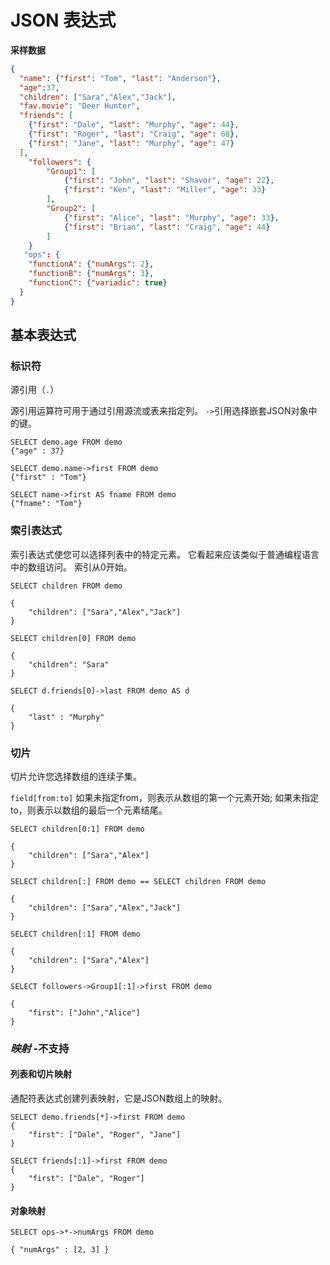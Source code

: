 # JSON 表达式

**采样数据**

```json
{
  "name": {"first": "Tom", "last": "Anderson"},
  "age":37,
  "children": ["Sara","Alex","Jack"],
  "fav.movie": "Deer Hunter",
  "friends": [
    {"first": "Dale", "last": "Murphy", "age": 44},
    {"first": "Roger", "last": "Craig", "age": 68},
    {"first": "Jane", "last": "Murphy", "age": 47}
  ],
    "followers": {
        "Group1": [
		    {"first": "John", "last": "Shavor", "age": 22},
		    {"first": "Ken", "last": "Miller", "age": 33}
        ],
        "Group2": [
            {"first": "Alice", "last": "Murphy", "age": 33},
		    {"first": "Brian", "last": "Craig", "age": 44}
        ]
    }
   "ops": {
   	"functionA": {"numArgs": 2},
    "functionB": {"numArgs": 3},
    "functionC": {"variadic": true}
  }
}
```

## 基本表达式

### 标识符

源引用（`.`）

源引用运算符可用于通过引用源流或表来指定列。 ``->``引用选择嵌套JSON对象中的键。

```
SELECT demo.age FROM demo
{"age" : 37}
```



```
SELECT demo.name->first FROM demo
{"first" : "Tom"}
```



```
SELECT name->first AS fname FROM demo
{"fname": "Tom"}
```

### 索引表达式

索引表达式使您可以选择列表中的特定元素。 它看起来应该类似于普通编程语言中的数组访问。 索引从0开始。

```
SELECT children FROM demo

{
    "children": ["Sara","Alex","Jack"]
}
```



```
SELECT children[0] FROM demo

{
    "children": "Sara"
}

SELECT d.friends[0]->last FROM demo AS d

{
    "last" : "Murphy"
}
```

### 切片

切片允许您选择数组的连续子集。

``field[from:to]`` 如果未指定from，则表示从数组的第一个元素开始; 如果未指定to，则表示以数组的最后一个元素结尾。

```
SELECT children[0:1] FROM demo

{
    "children": ["Sara","Alex"]
}
```



```
SELECT children[:] FROM demo == SELECT children FROM demo

{
    "children": ["Sara","Alex","Jack"]
}
```



```
SELECT children[:1] FROM demo

{
    "children": ["Sara","Alex"]
}
```



```
SELECT followers->Group1[:1]->first FROM demo

{
    "first": ["John","Alice"]
}
```



### *映射* -不支持

#### 列表和切片映射

通配符表达式创建列表映射，它是JSON数组上的映射。

```
SELECT demo.friends[*]->first FROM demo
{
    "first": ["Dale", "Roger", "Jane"]
}
```



```
SELECT friends[:1]->first FROM demo
{
    "first": ["Dale", "Roger"]
}
```

#### 对象映射

```
SELECT ops->*->numArgs FROM demo

{ "numArgs" : [2, 3] }
```

